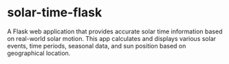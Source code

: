 # solar-time-flask
A Flask web application that provides accurate solar time information based on real-world solar motion. This app calculates and displays various solar events, time periods, seasonal data, and sun position based on geographical location.
